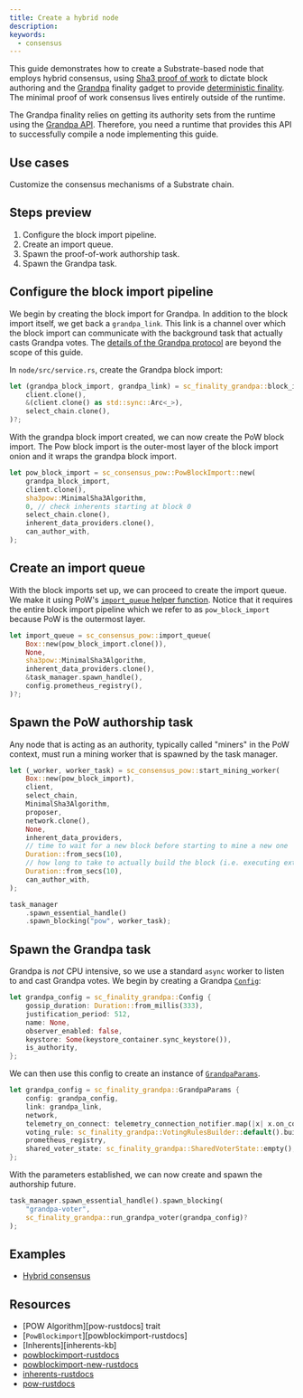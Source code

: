 ```yaml
---
title: Create a hybrid node
description:
keywords:
  - consensus
---
```


This guide demonstrates how to create a Substrate-based node that employs hybrid consensus, using [Sha3 proof of work](../pow) to dictate block authoring and the
[Grandpa](https://paritytech.github.io/substrate/master/sc_finality_grandpa/index.html) finality gadget to provide
[deterministic finality](/main-docs/fundamentals/consensus#finality).
The minimal proof of work consensus lives entirely outside of the runtime.

The Grandpa finality relies on getting its authority sets from the runtime using the
[Grandpa API](https://paritytech.github.io/substrate/master/sp_finality_grandpa/trait.GrandpaApi.html).
Therefore, you need a runtime that provides this API to successfully compile a node implementing this guide.

## Use cases

Customize the consensus mechanisms of a Substrate chain.

## Steps preview

1. Configure the block import pipeline.
1. Create an import queue.
1. Spawn the proof-of-work authorship task.
1. Spawn the Grandpa task.

## Configure the block import pipeline

We begin by creating the block import for Grandpa.
In addition to the block import itself, we get back a `grandpa_link`.
This link is a channel over which the block import can communicate with the
background task that actually casts Grandpa votes.
The [details of the Grandpa protocol](https://research.web3.foundation/en/latest/polkadot/finality.html) are beyond the scope of this guide.

In `node/src/service.rs`, create the Grandpa block import:

```rust
let (grandpa_block_import, grandpa_link) = sc_finality_grandpa::block_import(
	client.clone(),
	&(client.clone() as std::sync::Arc<_>),
	select_chain.clone(),
)?;
```

With the grandpa block import created, we can now create the PoW block import.
The Pow block import is the outer-most layer of the block import onion and it wraps the grandpa block import.

```rust
let pow_block_import = sc_consensus_pow::PowBlockImport::new(
	grandpa_block_import,
	client.clone(),
	sha3pow::MinimalSha3Algorithm,
	0, // check inherents starting at block 0
	select_chain.clone(),
	inherent_data_providers.clone(),
	can_author_with,
);
```

## Create an import queue

With the block imports set up, we can proceed to create the import queue.
We make it using PoW's [`import_queue` helper function](https://paritytech.github.io/substrate/master/sc_consensus_pow/fn.import_queue.html).
Notice that it requires the entire block import pipeline which we refer to as `pow_block_import` because PoW is the outermost layer.

```rust
let import_queue = sc_consensus_pow::import_queue(
	Box::new(pow_block_import.clone()),
	None,
	sha3pow::MinimalSha3Algorithm,
	inherent_data_providers.clone(),
	&task_manager.spawn_handle(),
	config.prometheus_registry(),
)?;
```

## Spawn the PoW authorship task

Any node that is acting as an authority, typically called "miners" in the PoW context, must run a mining worker that is spawned by the task manager.

```rust
let (_worker, worker_task) = sc_consensus_pow::start_mining_worker(
	Box::new(pow_block_import),
	client,
	select_chain,
	MinimalSha3Algorithm,
	proposer,
	network.clone(),
	None,
	inherent_data_providers,
	// time to wait for a new block before starting to mine a new one
	Duration::from_secs(10),
	// how long to take to actually build the block (i.e. executing extrinsics)
	Duration::from_secs(10),
	can_author_with,
);

task_manager
	.spawn_essential_handle()
	.spawn_blocking("pow", worker_task);
```

## Spawn the Grandpa task

Grandpa is _not_ CPU intensive, so we use a standard `async` worker to listen to and cast
Grandpa votes.
We begin by creating a Grandpa [`Config`](https://paritytech.github.io/substrate/master/sc_finality_grandpa/struct.Config.html):

```rust
let grandpa_config = sc_finality_grandpa::Config {
	gossip_duration: Duration::from_millis(333),
	justification_period: 512,
	name: None,
	observer_enabled: false,
	keystore: Some(keystore_container.sync_keystore()),
	is_authority,
};
```

We can then use this config to create an instance of [`GrandpaParams`](https://paritytech.github.io/substrate/master/sc_finality_grandpa/struct.GrandpaParams.html).

```rust
let grandpa_config = sc_finality_grandpa::GrandpaParams {
	config: grandpa_config,
	link: grandpa_link,
	network,
	telemetry_on_connect: telemetry_connection_notifier.map(|x| x.on_connect_stream()),
	voting_rule: sc_finality_grandpa::VotingRulesBuilder::default().build(),
	prometheus_registry,
	shared_voter_state: sc_finality_grandpa::SharedVoterState::empty(),
};
```

With the parameters established, we can now create and spawn the authorship future.

```rust
task_manager.spawn_essential_handle().spawn_blocking(
	"grandpa-voter",
	sc_finality_grandpa::run_grandpa_voter(grandpa_config)?
);
```

## Examples

- [Hybrid consensus](https://github.com/substrate-developer-hub/recipes/blob/master/nodes/hybrid-consensus/src/service.rs)

## Resources

- [POW Algorithm][pow-rustdocs] trait
- [`PowBlockimport`][powblockimport-rustdocs]
- [Inherents][inherents-kb]
- [powblockimport-rustdocs](https://paritytech.github.io/substrate/master/sc_consensus_pow/struct.PowBlockImport.html)
- [powblockimport-new-rustdocs](https://paritytech.github.io/substrate/master/sc_consensus_pow/struct.PowBlockImport.html#method.new_full)
- [inherents-rustdocs](https://paritytech.github.io/substrate/master/sp_inherents/index.html)
- [pow-rustdocs](https://paritytech.github.io/substrate/master/sc_consensus_pow/trait.PowAlgorithm.html)
